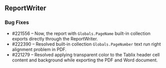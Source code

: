 ## ReportWriter

### Bug Fixes

* \#221556 – Now, the report with `Globals.PageName` built-in collection exports directly through the ReportWriter.
* \#222390 – Resolved built-in collection `Globals.PageNumber` text run right alignment problem in PDF.
* \#221279 – Resolved applying transparent color to the Tablix header cell content and background while exporting the PDF and Word document.